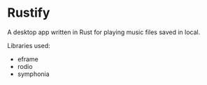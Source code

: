 # Rustify
A desktop app written in Rust for playing music files saved in local.

Libraries used:
- eframe
- rodio
- symphonia
